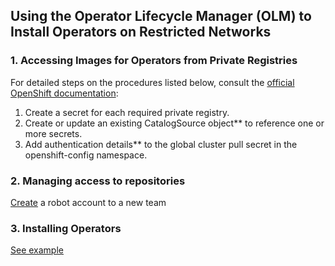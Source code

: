 ## Using the Operator Lifecycle Manager (OLM) to Install Operators on Restricted Networks

### 1. Accessing Images for Operators from Private Registries

For detailed steps on the procedures listed below, consult the [official OpenShift documentation](https://docs.openshift.com/container-platform/4.15/operators/admin/olm-managing-custom-catalogs.html#olm-accessing-images-private-registries_olm-managing-custom-catalogs):

  1. Create a secret for each required private registry.
  2. Create or update an existing CatalogSource object** to reference one or more secrets.
  3. Add authentication details** to the global cluster pull secret in the openshift-config namespace.

### 2. Managing access to repositories
[Create](https://access.redhat.com/documentation/en-us/red_hat_quay/3.8/html/use_red_hat_quay/use-quay-manage-repo) a robot account to a new team
 

### 3. Installing Operators

[See example](https://github.com/rocrisp/dell)
